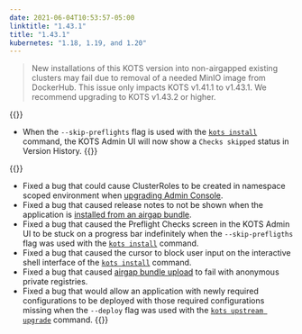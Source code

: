 ```yaml
---
date: 2021-06-04T10:53:57-05:00
linktitle: "1.43.1"
title: "1.43.1"
kubernetes: "1.18, 1.19, and 1.20"
---
```


> New installations of this KOTS version into non-airgapped existing clusters may fail due to removal of a needed MinIO image from DockerHub. This issue only impacts KOTS v1.41.1 to v1.43.1. We recommend upgrading to KOTS v1.43.2 or higher. 

{{<changes>}}
* When the `--skip-preflights` flag is used with the [`kots install`](/kots-cli/install/) command, the KOTS Admin UI will now show a `Checks skipped` status in Version History.
{{</changes>}}

{{<fixes>}}
* Fixed a bug that could cause ClusterRoles to be created in namespace scoped environment when [upgrading Admin Console](/kots-cli/admin-console/upgrade/).
* Fixed a bug that caused release notes to not be shown when the application is [installed from an airgap bundle](/kotsadm/installing/airgap-packages/).
* Fixed a bug that caused the Preflight Checks screen in the KOTS Admin UI to be stuck on a progress bar indefinitely when the `--skip-prefligths` flag was used with the [`kots install`](/kots-cli/install/) command.
* Fixed a bug that caused the cursor to block user input on the interactive shell interface of the [`kots install`](/kots-cli/install/) command.
* Fixed a bug that caused [airgap bundle upload](/kotsadm/installing/airgap-packages/#upload-airgap-bundle) to fail with anonymous private registries.
* Fixed a bug that would allow an application with newly required configurations to be deployed with those required configurations missing when the `--deploy` flag was used with the [`kots upstream upgrade`](/kots-cli/upstream/upgrade/) command.
{{</fixes>}}
